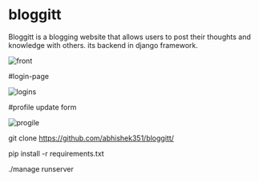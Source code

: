 
# bloggitt
Bloggitt is a blogging website that allows users to post their thoughts and knowledge with others.
its backend in django framework.


![front](https://user-images.githubusercontent.com/70373142/121334203-17866500-c937-11eb-9b25-806beeda7e99.png)

#login-page

![logins](https://user-images.githubusercontent.com/70373142/121334284-2836db00-c937-11eb-97de-b0742cf951c0.png)

#profile update form

![progile](https://user-images.githubusercontent.com/70373142/121334332-31c04300-c937-11eb-8c26-7cde915c8821.png)



git clone https://github.com/abhishek351/bloggitt/ 

pip install -r requirements.txt

./manage runserver
